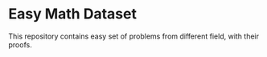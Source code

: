 # Easy Math Dataset

This repository contains easy set of problems from different field, with their proofs.
